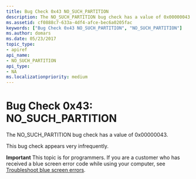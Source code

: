 ```yaml
---
title: Bug Check 0x43 NO_SUCH_PARTITION
description: The NO_SUCH_PARTITION bug check has a value of 0x00000043.This bug check appears very infrequently.
ms.assetid: cf0888c7-633a-4df4-afce-bec6a0205fac
keywords: ["Bug Check 0x43 NO_SUCH_PARTITION", "NO_SUCH_PARTITION"]
ms.author: domars
ms.date: 05/23/2017
topic_type:
- apiref
api_name:
- NO_SUCH_PARTITION
api_type:
- NA
ms.localizationpriority: medium
---
```


# Bug Check 0x43: NO\_SUCH\_PARTITION


The NO\_SUCH\_PARTITION bug check has a value of 0x00000043.

This bug check appears very infrequently.

**Important** This topic is for programmers. If you are a customer who has received a blue screen error code while using your computer, see [Troubleshoot blue screen errors](https://windows.microsoft.com/windows-10/troubleshoot-blue-screen-errors).

 

 




